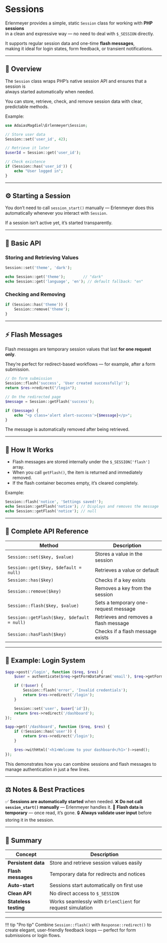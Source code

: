 # Sessions

Erlenmeyer provides a simple, static `Session` class for working with **PHP sessions**  
in a clean and expressive way — no need to deal with `$_SESSION` directly.

It supports regular session data and one-time **flash messages**,  
making it ideal for login states, form feedback, or transient notifications.

---

## 🧩 Overview

The `Session` class wraps PHP’s native session API and ensures that a session is  
always started automatically when needed.

You can store, retrieve, check, and remove session data with clear, predictable methods.

Example:

```php
use AdaiasMagdiel\Erlenmeyer\Session;

// Store user data
Session::set('user_id', 42);

// Retrieve it later
$userId = Session::get('user_id');

// Check existence
if (Session::has('user_id')) {
    echo "User logged in";
}
```

---

## ⚙️ Starting a Session

You don’t need to call `session_start()` manually —
Erlenmeyer does this automatically whenever you interact with `Session`.

If a session isn’t active yet, it’s started transparently.

---

## 🧱 Basic API

### Storing and Retrieving Values

```php
Session::set('theme', 'dark');

echo Session::get('theme');        // "dark"
echo Session::get('language', 'en'); // default fallback: "en"
```

### Checking and Removing

```php
if (Session::has('theme')) {
    Session::remove('theme');
}
```

---

## ⚡ Flash Messages

Flash messages are temporary session values that last **for one request only**.

They’re perfect for redirect-based workflows — for example, after a form submission.

```php
// On form submission
Session::flash('success', 'User created successfully!');
return $res->redirect("/login");
```

```php
// On the redirected page
$message = Session::getFlash('success');

if ($message) {
    echo "<p class='alert alert-success'>{$message}</p>";
}
```

The message is automatically removed after being retrieved.

---

## 🧠 How It Works

- Flash messages are stored internally under the `$_SESSION['flash']` array.
- When you call `getFlash()`, the item is returned and immediately removed.
- If the flash container becomes empty, it’s cleared completely.

Example:

```php
Session::flash('notice', 'Settings saved!');
echo Session::getFlash('notice'); // Displays and removes the message
echo Session::getFlash('notice'); // null
```

---

## 🧩 Complete API Reference

| Method                                     | Description                           |
| ------------------------------------------ | ------------------------------------- |
| `Session::set($key, $value)`               | Stores a value in the session         |
| `Session::get($key, $default = null)`      | Retrieves a value or default          |
| `Session::has($key)`                       | Checks if a key exists                |
| `Session::remove($key)`                    | Removes a key from the session        |
| `Session::flash($key, $value)`             | Sets a temporary one-request message  |
| `Session::getFlash($key, $default = null)` | Retrieves and removes a flash message |
| `Session::hasFlash($key)`                  | Checks if a flash message exists      |

---

## 🧩 Example: Login System

```php
$app->post('/login', function ($req, $res) {
    $user = authenticate($req->getFormDataParam('email'), $req->getFormDataParam('password'));

    if (!$user) {
        Session::flash('error', 'Invalid credentials');
        return $res->redirect('/login');
    }

    Session::set('user', $user['id']);
    return $res->redirect('/dashboard');
});

$app->get('/dashboard', function ($req, $res) {
    if (!Session::has('user')) {
        return $res->redirect('/login');
    }

    $res->withHtml('<h1>Welcome to your dashboard</h1>')->send();
});
```

This demonstrates how you can combine sessions and flash messages
to manage authentication in just a few lines.

---

## ⚖️ Notes & Best Practices

✅ **Sessions are automatically started** when needed.
❌ **Do not call `session_start()` manually** — Erlenmeyer handles it.
🧩 **Flash data is temporary** — once read, it’s gone.
🔒 **Always validate user input** before storing it in the session.

---

## 🚀 Summary

| Concept               | Description                                                |
| --------------------- | ---------------------------------------------------------- |
| **Persistent data**   | Store and retrieve session values easily                   |
| **Flash messages**    | Temporary data for redirects and notices                   |
| **Auto-start**        | Sessions start automatically on first use                  |
| **Clean API**         | No direct access to `$_SESSION`                            |
| **Stateless testing** | Works seamlessly with `ErlenClient` for request simulation |

---

!!! tip "Pro tip"
    Combine `Session::flash()` with `Response::redirect()`
    to create elegant, user-friendly feedback loops —
    perfect for form submissions or login flows.
